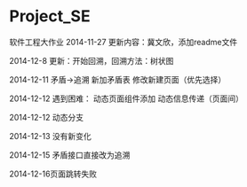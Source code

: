 Project_SE
==========

软件工程大作业
2014-11-27
更新内容：冀文欣，添加readme文件

2014-12-8
更新：开始回溯，回溯方法：树状图

2014-12-11
矛盾->追溯
新加矛盾表
修改新建页面（优先选择）

2014-12-12
遇到困难：
动态页面组件添加
动态信息传递（页面间）

2014-12-12
动态分支

2014-12-13
没有新变化

2014-12-15
矛盾接口直接改为追溯

2014-12-16页面跳转失败
